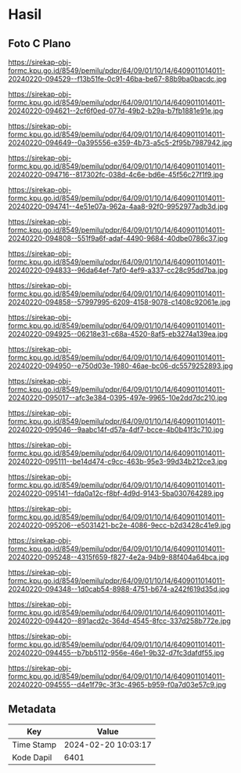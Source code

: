 # Hasil

## Foto C Plano

https://sirekap-obj-formc.kpu.go.id/8549/pemilu/pdpr/64/09/01/10/14/6409011014011-20240220-094529--f13b51fe-0c91-46ba-be67-88b9ba0bacdc.jpg

https://sirekap-obj-formc.kpu.go.id/8549/pemilu/pdpr/64/09/01/10/14/6409011014011-20240220-094621--2cf6f0ed-077d-49b2-b29a-b7fb1881e91e.jpg

https://sirekap-obj-formc.kpu.go.id/8549/pemilu/pdpr/64/09/01/10/14/6409011014011-20240220-094649--0a395556-e359-4b73-a5c5-2f95b7987942.jpg

https://sirekap-obj-formc.kpu.go.id/8549/pemilu/pdpr/64/09/01/10/14/6409011014011-20240220-094716--817302fc-038d-4c6e-bd6e-45f56c27f1f9.jpg

https://sirekap-obj-formc.kpu.go.id/8549/pemilu/pdpr/64/09/01/10/14/6409011014011-20240220-094741--4e51e07a-962a-4aa8-92f0-9952977adb3d.jpg

https://sirekap-obj-formc.kpu.go.id/8549/pemilu/pdpr/64/09/01/10/14/6409011014011-20240220-094808--551f9a6f-adaf-4490-9684-40dbe0786c37.jpg

https://sirekap-obj-formc.kpu.go.id/8549/pemilu/pdpr/64/09/01/10/14/6409011014011-20240220-094833--96da64ef-7af0-4ef9-a337-cc28c95dd7ba.jpg

https://sirekap-obj-formc.kpu.go.id/8549/pemilu/pdpr/64/09/01/10/14/6409011014011-20240220-094858--57997995-6209-4158-9078-c1408c92061e.jpg

https://sirekap-obj-formc.kpu.go.id/8549/pemilu/pdpr/64/09/01/10/14/6409011014011-20240220-094925--06218e31-c68a-4520-8af5-eb3274a139ea.jpg

https://sirekap-obj-formc.kpu.go.id/8549/pemilu/pdpr/64/09/01/10/14/6409011014011-20240220-094950--e750d03e-1980-46ae-bc06-dc5579252893.jpg

https://sirekap-obj-formc.kpu.go.id/8549/pemilu/pdpr/64/09/01/10/14/6409011014011-20240220-095017--afc3e384-0395-497e-9965-10e2dd7dc210.jpg

https://sirekap-obj-formc.kpu.go.id/8549/pemilu/pdpr/64/09/01/10/14/6409011014011-20240220-095046--9aabc14f-d57a-4df7-bcce-4b0b41f3c710.jpg

https://sirekap-obj-formc.kpu.go.id/8549/pemilu/pdpr/64/09/01/10/14/6409011014011-20240220-095111--be14d474-c9cc-463b-95e3-99d34b212ce3.jpg

https://sirekap-obj-formc.kpu.go.id/8549/pemilu/pdpr/64/09/01/10/14/6409011014011-20240220-095141--fda0a12c-f8bf-4d9d-9143-5ba030764289.jpg

https://sirekap-obj-formc.kpu.go.id/8549/pemilu/pdpr/64/09/01/10/14/6409011014011-20240220-095206--e5031421-bc2e-4086-9ecc-b2d3428c41e9.jpg

https://sirekap-obj-formc.kpu.go.id/8549/pemilu/pdpr/64/09/01/10/14/6409011014011-20240220-095248--4315f659-f827-4e2a-94b9-88f404a64bca.jpg

https://sirekap-obj-formc.kpu.go.id/8549/pemilu/pdpr/64/09/01/10/14/6409011014011-20240220-094348--1d0cab54-8988-4751-b674-a242f619d35d.jpg

https://sirekap-obj-formc.kpu.go.id/8549/pemilu/pdpr/64/09/01/10/14/6409011014011-20240220-094420--891acd2c-364d-4545-8fcc-337d258b772e.jpg

https://sirekap-obj-formc.kpu.go.id/8549/pemilu/pdpr/64/09/01/10/14/6409011014011-20240220-094455--b7bb5112-956e-46e1-9b32-d7fc3dafdf55.jpg

https://sirekap-obj-formc.kpu.go.id/8549/pemilu/pdpr/64/09/01/10/14/6409011014011-20240220-094555--d4e1f79c-3f3c-4965-b959-f0a7d03e57c9.jpg


## Metadata

| Key        | Value               |
| ---------- | ------------------- |
| Time Stamp | 2024-02-20 10:03:17 |
| Kode Dapil | 6401                |



